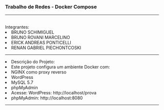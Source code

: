 <h3>Trabalho de Redes - Docker Compose</h3>
<hr></hr>
<br>
Integrantes:
<br>
<li>BRUNO SCHIMIGUEL
<li>BRUNO ROVANI MARCELINO
<li>ERICK ANDREAS PONTICELLI
<li>RENAN GABRIEL PIECHONTCOSKI
  <hr></hr>
<li>Descrição do Projeto:
<li>Este projeto configura um ambiente Docker com:
</hr>
  <br>
<li>NGINX como proxy reverso
<li>WordPress
<li>MySQL 5.7
<li>phpMyAdmin
<li>Acesse: WordPress: http://localhost/prova
<li>phpMyAdmin: http://localhost:8080
<hr></hr>
